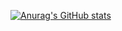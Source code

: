[![Anurag's GitHub stats](https://github-readme-stats.vercel.app/api?username=sahabitukur01)](https://github.com/sahabitukur01/github-readme-stats)
